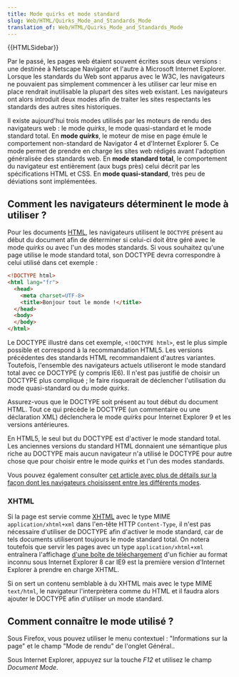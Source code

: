 ```yaml
---
title: Mode quirks et mode standard
slug: Web/HTML/Quirks_Mode_and_Standards_Mode
translation_of: Web/HTML/Quirks_Mode_and_Standards_Mode
---
```


{{HTMLSidebar}}

Par le passé, les pages web étaient souvent écrites sous deux versions : une destinée à Netscape Navigator et l'autre à Microsoft Internet Explorer. Lorsque les standards du Web sont apparus avec le W3C, les navigateurs ne pouvaient pas simplement commencer à les utiliser car leur mise en place rendrait inutilisable la plupart des sites web existant. Les navigateurs ont alors introduit deux modes afin de traiter les sites respectants les standards des autres sites historiques.

Il existe aujourd'hui trois modes utilisés par les moteurs de rendu des navigateurs web : le mode _quirks_, le mode quasi-standard et le mode standard total. En **mode _quirks_**, le moteur de mise en page émule le comportement non-standard de Navigator 4 et d'Internet Explorer 5. Ce mode permet de prendre en charge les sites web rédigés avant l'adoption généralisée des standards web. En **mode standard total**, le comportement du navigateur est entièrement (aux bugs près) celui décrit par les spécifications HTML et CSS. En **mode quasi-standard**, très peu de déviations sont implémentées.

## Comment les navigateurs déterminent le mode à utiliser ?

Pour les documents [HTML](/fr/docs/Web/HTML), les navigateurs utilisent le `DOCTYPE` présent au début du document afin de déterminer si celui-ci doit être géré avec le mode _quirks_ ou avec l'un des modes standards. Si vous souhaitez qu'une page utilise le mode standard total, son DOCTYPE devra correspondre à celui utilisé dans cet exemple :

```html
<!DOCTYPE html>
<html lang="fr">
  <head>
    <meta charset=UTF-8>
    <title>Bonjour tout le monde !</title>
  </head>
  <body>
  </body>
</html>
```

Le DOCTYPE illustré dans cet exemple, `<!DOCTYPE html>`, est le plus simple possible et correspond à la recommandation HTML5. Les versions précédentes des standards HTML recommandaient d'autres variantes. Toutefois, l'ensemble des navigateurs actuels utiliseront le mode standard total avec ce DOCTYPE (y compris IE6). Il n'est pas justifié de choisir un DOCTYPE plus compliqué ; le faire risquerait de déclencher l'utilisation du mode quasi-standard ou du mode _quirks_.

Assurez-vous que le DOCTYPE soit présent au tout début du document HTML. Tout ce qui précède le DOCTYPE (un commentaire ou une déclaration XML) déclenchera le mode _quirks_ pour Internet Explorer 9 et les versions antérieures.

En HTML5, le seul but du DOCTYPE est d'activer le mode standard total. Les anciennes versions du standard HTML donnaient une sémantique plus riche au DOCTYPE mais aucun navigateur n'a utilisé le DOCTYPE pour autre chose que pour choisir entre le mode _quirks_ et l'un des modes standards.

Vous pouvez également consulter [cet article avec plus de détails sur la façon dont les navigateurs choisissent entre les différents modes](https://hsivonen.iki.fi/doctype/).

### XHTML

Si la page est servie comme [XHTML](/fr/docs/Glossary/XHTML) avec le type MIME `application/xhtml+xml` dans l'en-tête HTTP `Content-Type`, il n'est pas nécessaire d'utiliser de DOCTYPE afin d'activer le mode standard, car de tels documents utiliseront toujours le mode standard total. On notera toutefois que servir les pages avec un type `application/xhtml+xml` entraînera l'affichage [d'une boîte de téléchargement](/fr/docs/Glossary/XHTML#support) d'un fichier au format inconnu sous Internet Explorer 8 car IE9 est la première version d'Internet Explorer à prendre en charge XHTML.

Si on sert un contenu semblable à du XHTML mais avec le type MIME `text/html`, le navigateur l'interprètera comme du HTML et il faudra alors ajouter le DOCTYPE afin d'utiliser un mode standard.

## Comment connaître le mode utilisé ?

Sous Firefox, vous pouvez utiliser le menu contextuel : "Informations sur la page" et le champ "Mode de rendu" de l'onglet Général..

Sous Internet Explorer, appuyez sur la touche _F12_ et utilisez le champ _Document Mode_.
